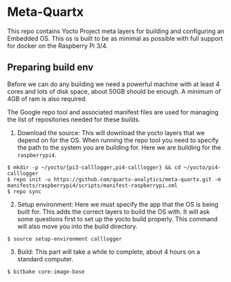 # Meta-Quartx
This repo contains Yocto Project meta layers for building and configuring an Embedded OS.
This os is built to be as minimal as possible with full support for docker on the Raspberry Pi 3/4.

## Preparing build env
Before we can do any building we need a powerful machine with at least 4 cores and lots of disk space,
about 50GB should be enough. A minimum of 4GB of ram is also required.

The Google repo tool and associated manifest files are used for managing the
list of repositories needed for these builds.

1. Download the source:
This will download the yocto layers that we depend on for the OS. 
When running the repo tool you need to specify the path to the system you are building for.
Here we are building for the ``raspberrypi4``.
```shell
$ mkdir -p ~/yocto/{pi3-calllogger,pi4-calllogger} && cd ~/yocto/pi4-calllogger
$ repo init -u https://github.com/quartx-analytics/meta-quartx.git -m manifests/raspberrypi4/scripts/manifest-raspberrypi.xml
$ repo sync
```

2. Setup environment:
Here we must specify the app that the OS is being built for. This adds the correct layers to build the OS with.
It will ask some questions first to set up the yocto build properly. This command will also move you into the build directory.
```shell
$ source setup-environment calllogger
```

3. Build:
This part will take a while to complete, about 4 hours on a standard computer.
```shell
$ bitbake core-image-base
```

